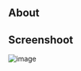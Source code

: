 ## About 

## Screenshoot

![image](https://github.com/ugunNet21/template-frontend/assets/45864165/9caaffea-94e4-4619-872a-b37178e249a6)
